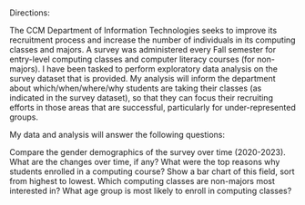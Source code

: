 ###
Directions:

The CCM Department of Information Technologies seeks to improve its recruitment process and increase the number of individuals in its computing classes and majors. A survey was administered every Fall semester for entry-level computing classes and computer literacy courses (for non-majors). I have been tasked to perform exploratory data analysis on the survey dataset that is provided. My analysis will inform the department about which/when/where/why students are taking their classes (as indicated in the survey dataset), so that they can focus their recruiting efforts in those areas that are successful, particularly for under-represented groups.

My data and analysis will answer the following questions:

  Compare the gender demographics of the survey over time (2020-2023).  What are the changes over time, if any?
  What were the top reasons why students enrolled in a computing course? Show a bar chart of this field, sort from highest to lowest.
  Which computing classes are non-majors most interested in?
  What age group is most likely to enroll in computing classes?
###
